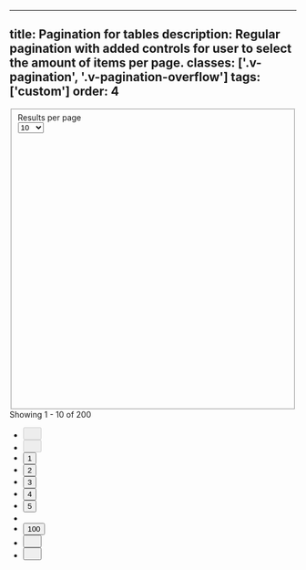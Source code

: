 <!--
 *              Copyright (c) 2025 Visa, Inc.
 *
 * Licensed under the Apache License, Version 2.0 (the "License");
 * you may not use this file except in compliance with the License.
 * You may obtain a copy of the License at
 *
 *         http://www.apache.org/licenses/LICENSE-2.0
 *
 * Unless required by applicable law or agreed to in writing, software
 * distributed under the License is distributed on an "AS IS" BASIS,
 * WITHOUT WARRANTIES OR CONDITIONS OF ANY KIND, either express or implied.
 * See the License for the specific language governing permissions and
 * limitations under the License.
 *
 -->
---
title: Pagination for tables
description: Regular pagination with added controls for user to select the amount of items per page.
classes: ['.v-pagination', '.v-pagination-overflow']
tags: ['custom']
order: 4
---

<div class="v-flex v-flex-row v-flex-wrap-reverse v-align-items-center v-justify-content-between">
  <div class="v-flex v-align-items-center v-gap-4">
    <fieldset aria-labelledby="pagination-results-label" class="v-flex v-flex-row v-gap-4">
      <label class="v-label v-flex-grow" for="pagination-results-field" id="pagination-results-label">
        Results per page
      </label>
      <div class="v-input-container v-surface v-flex-row">
        <select aria-describedby="pagination-results-message" class="v-input" id="pagination-results-field" name="pagination-results-example" required="">
          <option value="10">
            10
          </option>
          <option value="50">
            50
          </option>
          <option value="100">
            100
          </option>
          <option value="all">
            All
          </option>
        </select>
        <div class="v-input-control">
          <svg aria-hidden="true" class="v-icon v-icon-visa v-icon-tiny" focusable="false" viewbox="0 0 16 16">
            <use href="#visa-chevron-down-tiny">
            </use>
          </svg>
        </div>
      </div>
    </fieldset>
    <span>
      Showing 1 - 10 of 200
    </span>
  </div>
  <nav aria-label="1 digit pagination" role="navigation">
    <ul class="v-pagination v-flex v-flex-row v-align-items-center v-gap-4">
      <li class="v-mobile-container-hide">
        <button aria-label="Go to first page" class="v-button v-button-icon v-button-small v-button-tertiary v-mobile-container-hide" disabled="" type="button">
          <svg class="v-icon v-icon-visa v-icon-tiny v-icon-arrow-start" height="16" viewbox="0 0 16 16" width="16">
            <use href="#visa-arrow-start-tiny">
            </use>
          </svg>
        </button>
      </li>
      <li>
        <button aria-label="Go to previous page" class="v-button v-button-icon v-button-small v-button-tertiary" disabled="" type="button">
          <svg class="v-icon v-icon-visa v-icon-tiny v-icon-chevron-left" height="16" viewbox="0 0 16 16" width="16">
            <use href="#visa-chevron-left-tiny">
            </use>
          </svg>
        </button>
      </li>
      <li>
        <button aria-current="true" aria-label="Page 1" class="v-button v-button-tertiary" type="button">
          1
        </button>
      </li>
      <li>
        <button aria-label="Page 2" class="v-button v-button-tertiary" type="button">
          2
        </button>
      </li>
      <li>
        <button aria-label="Page 3" class="v-button v-button-tertiary" type="button">
          3
        </button>
      </li>
      <li class="v-mobile-container-hide">
        <button aria-label="Page 4" class="v-button v-button-tertiary" type="button">
          4
        </button>
      </li>
      <li class="v-mobile-container-hide">
        <button aria-label="Page 5" class="v-button v-button-tertiary" type="button">
          5
        </button>
      </li>
      <li class="v-flex v-align-items-center v-pagination-overflow v-mobile-container-hide">
        <svg class="v-icon v-icon-visa v-icon-tiny v-icon-option-horizontal" height="16" viewbox="0 0 16 16" width="16">
          <use href="#visa-option-horizontal-tiny">
          </use>
        </svg>
      </li>
      <li class="v-mobile-container-hide">
        <button aria-label="Page 100" class="v-button v-button-tertiary" type="button">
          100
        </button>
      </li>
      <li>
        <button aria-label="Go to next page" class="v-button v-button-icon v-button-small v-button-tertiary" type="button">
          <svg class="v-icon v-icon-visa v-icon-tiny v-icon-chevron-right" height="16" viewbox="0 0 16 16" width="16">
            <use href="#visa-chevron-right-tiny">
            </use>
          </svg>
        </button>
      </li>
      <li class="v-mobile-container-hide">
        <button aria-label="Go to last page" class="v-button v-button-icon v-button-small v-button-tertiary v-mobile-container-hide" type="button">
          <svg class="v-icon v-icon-visa v-icon-tiny v-icon-arrow-end" height="16" viewbox="0 0 16 16" width="16">
            <use href="#visa-arrow-end-tiny">
            </use>
          </svg>
        </button>
      </li>
    </ul>
  </nav>
</div>
